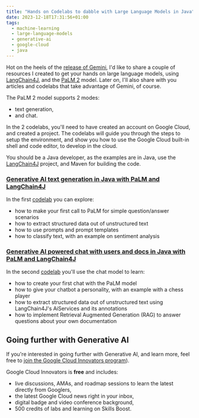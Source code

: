 ```yaml
---
title: "Hands on Codelabs to dabble with Large Language Models in Java"
date: 2023-12-18T17:31:56+01:00
tags:
  - machine-learning
  - large-language-models
  - generative-ai
  - google-cloud
  - java
---
```


Hot on the heels of the [release of Gemini](https://glaforge.dev/posts/2023/12/13/get-started-with-gemini-in-java/),
I'd like to share a couple of resources I created to get your hands on large language models,
using [LangChain4J](https://github.com/langchain4j/), and the [PaLM 2](https://ai.google/discover/palm2/) model.
Later on, I'll also share with you articles and codelabs that take advantage of Gemini, of course.

The PaLM 2 model supports 2 modes:

- text generation,
- and chat.

In the 2 codelabs, you'll need to have created an account on Google Cloud, and created a project.
The codelabs will guide you through the steps to setup the environment,
and show you how to use the Google Cloud built-in shell and code editor, to develop in the cloud.

You should be a Java developer, as the examples are in Java, use the [LangChain4J](https://github.com/langchain4j/) project, and Maven for building the code.

### [Generative AI text generation in Java with PaLM and LangChain4J](https://codelabs.developers.google.com/codelabs/genai-text-gen-java-palm-langchain4j?hl=en#0)

In the first [codelab](https://codelabs.developers.google.com/codelabs/genai-text-gen-java-palm-langchain4j?hl=en#0)
you can explore:

- how to make your first call to PaLM for simple question/answer scenarios
- how to extract structured data out of unstructured text
- how to use prompts and prompt templates
- how to classify text, with an example on sentiment analysis

### [Generative AI powered chat with users and docs in Java with PaLM and LangChain4J](https://codelabs.developers.google.com/codelabs/genai-chat-java-palm-langchain4j?hl=en#0)

In the second [codelab](https://codelabs.developers.google.com/codelabs/genai-chat-java-palm-langchain4j?hl=en#0)
you'll use the chat model to learn:

- how to create your first chat with the PaLM model
- how to give your chatbot a personality, with an example with a chess player
- how to extract structured data out of unstructured text using LangChain4J's AiServices and its annotations
- how to implement Retrieval Augmented Generation (RAG) to answer questions about your own documentation

## Going further with Generative AI

If you're interested in going further with Generative AI, and learn more,
feel free to [join the Google Cloud Innovators program](goo.gle/generativeai)).

Google Cloud Innovators is **free** and includes:

- live discussions, AMAs, and roadmap sessions to learn the latest directly from Googlers,
- the latest Google Cloud news right in your inbox,
- digital badge and video conference background,
- 500 credits of labs and learning on Skills Boost.
